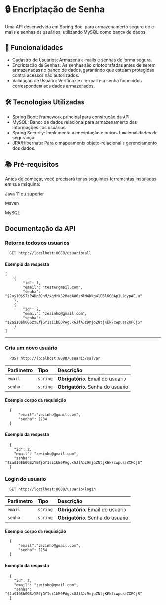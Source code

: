 # 🔒 Encriptação de Senha
Uma API desenvolvida em Spring Boot para armazenamento seguro de e-mails e senhas de usuários, utilizando MySQL como banco de dados.

## 🚀 Funcionalidades
* Cadastro de Usuários: Armazena e-mails e senhas de forma segura.
* Encriptação de Senhas: As senhas são criptografadas antes de serem armazenadas no banco de dados, garantindo que estejam protegidas contra acessos não autorizados.
* Validação de Usuário: Verifica se o e-mail e a senha fornecidos correspondem aos dados armazenados.
## 🛠️ Tecnologias Utilizadas
* Spring Boot: Framework principal para construção da API.
* MySQL: Banco de dados relacional para armazenamento das informações dos usuários.
* Spring Security: Implementa a encriptação e outras funcionalidades de segurança.
* JPA/Hibernate: Para o mapeamento objeto-relacional e gerenciamento dos dados.
## 📚 Pré-requisitos
Antes de começar, você precisará ter as seguintes ferramentas instaladas em sua máquina:

Java 11 ou superior

Maven

MySQL

## Documentação da API

### Retorna todos os usuarios

```http
  GET http://localhost:8080/usuario/all
```

#### Exemplo da resposta
```
[
	{
		"id": 1,
		"email": "teste@gmail.com",
		"senha": "$2a$10$STzP4Dd0QnM/xqMrkS28aeA86sNfN4kkg4lE6lOG0Ap1LCdypAE.u"
	},
	{
		"id": 2,
		"email": "zezinho@gmail.com",
		"senha": "$2a$10$b0GSzYEfjGY1si1bE0PAg.xGJfAOz9mjoZNtjKEk7cwpusaZXFCjS"
	}
]
```
___

### Cria um novo usuário

```http
  POST http://localhost:8080/usuario/salvar
```

| Parâmetro   | Tipo       | Descrição                                   |
| :---------- | :--------- | :------------------------------------------ |
| `email`      | `string` | **Obrigatório**. Email do usuario |
| `senha`      | `string` | **Obrigatório**. Senha do usuario |

#### Exemplo corpo da requisição
```
  {
	  "email":"zezinho@gmail.com",
	  "senha": 1234
  }
```

#### Exemplo da resposta
```
  {
    "id": 2,
    "email": "zezinho@gmail.com",
    "senha": "$2a$10$b0GSzYEfjGY1si1bE0PAg.xGJfAOz9mjoZNtjKEk7cwpusaZXFCjS"
  }
```
### Login do usuario

```http
  GET http://localhost:8080/usuario/login
```
| Parâmetro   | Tipo       | Descrição                                   |
| :---------- | :--------- | :------------------------------------------ |
| `email`      | `string` | **Obrigatório**. Email do usuario |
| `senha`      | `string` | **Obrigatório**. Senha do usuario |

#### Exemplo corpo da requisição
```
  {
	  "email":"zezinho@gmail.com",
	  "senha": 1234
  }
```

#### Exemplo da resposta
```
  {
    "id": 2,
    "email": "zezinho@gmail.com",
    "senha": "$2a$10$b0GSzYEfjGY1si1bE0PAg.xGJfAOz9mjoZNtjKEk7cwpusaZXFCjS"
  }
```
